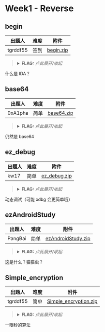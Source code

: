 # Week1 - Reverse

## begin

| 出题人 | 难度 | 附件 |
|-----|-----|-----|
| tgrddf55 | 签到 | [begin.zip](https://github.com/project-newstar/newstar-ctf-2024/releases/download/attachment-week1/begin.zip) |

> <details><summary><strong>FLAG:</strong> <i>点此展开/收起</i></summary>
> <code>flag{Mak3_aN_3Ff0rt_tO_5eArcH_F0r_th3_f14g_C0Rpse}</code>
> </details>

什么是 IDA？

## base64

| 出题人 | 难度 | 附件 |
|-----|-----|-----|
| 0xA1pha | 简单 | [base64.zip](https://github.com/project-newstar/newstar-ctf-2024/releases/download/attachment-week1/base64.zip) |

> <details><summary><strong>FLAG:</strong> <i>点此展开/收起</i></summary>
> <code>flag{y0u_kn0w_base64_well}</code>
> </details>

仍然是 base64

## ez_debug

| 出题人 | 难度 | 附件 |
|-----|-----|-----|
| kw17 | 简单 | [ez_debug.zip](https://github.com/project-newstar/newstar-ctf-2024/releases/download/attachment-week1/ez_debug.zip) |

> <details><summary><strong>FLAG:</strong> <i>点此展开/收起</i></summary>
> <code>flag{y0u_ar3_g0od_@_Debu9}</code>
> </details>

动态调试（可能 xdbg 会更简单哦）

## ezAndroidStudy

| 出题人 | 难度 | 附件 |
|-----|-----|-----|
| PangBai | 简单 | [ezAndroidStudy.zip](https://github.com/project-newstar/newstar-ctf-2024/releases/download/attachment-week1/ezAndroidStudy.zip) |

> <details><summary><strong>FLAG:</strong> <i>点此展开/收起</i></summary>
> <code>flag{Y0u_@r4_900d_andr01d_r4V4rs4r}</code>
> </details>

这是什么？猫猫虫？

## Simple_encryption

| 出题人 | 难度 | 附件 |
|-----|-----|-----|
| tgrddf55 | 简单 | [Simple_encryption.zip](https://github.com/project-newstar/newstar-ctf-2024/releases/download/attachment-week1/Simple_encryption.zip) |

> <details><summary><strong>FLAG:</strong> <i>点此展开/收起</i></summary>
> <code>flag{IT_15_R3Al1y_V3Ry-51Mp1e}</code>
> </details>

一眼秒的算法
